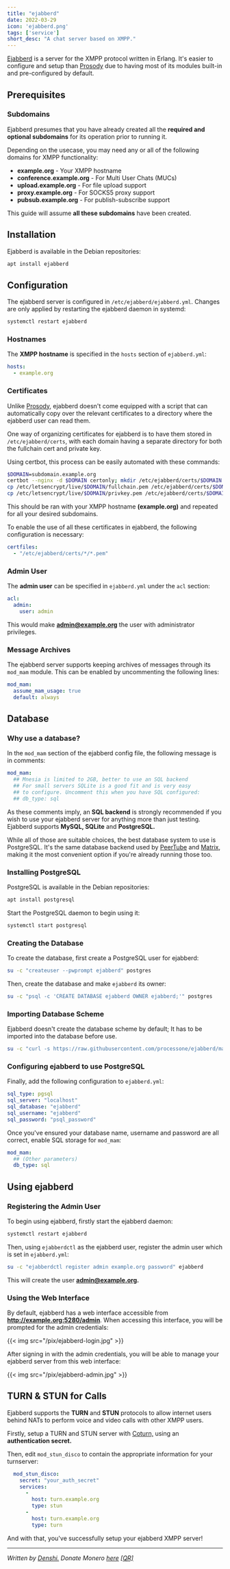 ```yaml
---
title: "ejabberd"
date: 2022-03-29
icon: 'ejabberd.png'
tags: ['service']
short_desc: "A chat server based on XMPP."
---
```


[Ejabberd](https://ejabberd.im) is a server for the XMPP protocol
written in Erlang. It\'s easier to configure and setup than
[Prosody](/prosody) due to having most of its modules built-in and
pre-configured by default.

## Prerequisites

### Subdomains

Ejabberd presumes that you have already created all the **required and
optional subdomains** for its operation prior to running it.

Depending on the usecase, you may need any or all of the following
domains for XMPP functionality:

-   **example.org** - Your XMPP hostname
-   **conference.example.org** - For Multi User Chats (MUCs)
-   **upload.example.org** - For file upload support
-   **proxy.example.org** - For SOCKS5 proxy support
-   **pubsub.example.org** - For publish-subscribe support

This guide will assume **all these subdomains** have been created.

## Installation

Ejabberd is available in the Debian repositories:

```sh
apt install ejabberd
```

## Configuration

The ejabberd server is configured in `/etc/ejabberd/ejabberd.yml`.
Changes are only applied by restarting the ejabberd daemon in systemd:

```sh
systemctl restart ejabberd
```

### Hostnames

The **XMPP hostname** is specified in the `hosts` section of
`ejabberd.yml`:

```yml
hosts:
  - example.org
```

### Certificates

Unlike [Prosody,](https://prosody.im) ejabberd doesn\'t come equipped
with a script that can automatically copy over the relevant certificates
to a directory where the ejabberd user can read them.

One way of organizing certificates for ejabberd is to have them stored
in `/etc/ejabberd/certs`, with each domain having a separate directory
for both the fullchain cert and private key.

Using certbot, this process can be easily automated with these commands:

```sh
$DOMAIN=subdomain.example.org
certbot --nginx -d $DOMAIN certonly; mkdir /etc/ejabberd/certs/$DOMAIN
cp /etc/letsencrypt/live/$DOMAIN/fullchain.pem /etc/ejabberd/certs/$DOMAIN
cp /etc/letsencrypt/live/$DOMAIN/privkey.pem /etc/ejabberd/certs/$DOMAIN
```

This should be ran with your XMPP hostname **(example.org)** and
repeated for all your desired subdomains.

To enable the use of all these certificates in ejabberd, the following
configuration is necessary:

```yml
certfiles:
  - "/etc/ejabberd/certs/*/*.pem"
```

### Admin User

The **admin user** can be specified in `ejabberd.yml` under the `acl`
section:

```yml
acl:
  admin:
    user: admin
```

This would make **admin@example.org** the user with administrator
privileges.

### Message Archives

The ejabberd server supports keeping archives of messages through its
`mod_mam` module. This can be enabled by uncommenting the following
lines:

```yml
mod_mam:
  assume_mam_usage: true
  default: always
```

## Database

### Why use a database?

In the `mod_mam` section of the ejabberd config file, the following
message is in comments:

```yml
mod_mam:
  ## Mnesia is limited to 2GB, better to use an SQL backend
  ## For small servers SQLite is a good fit and is very easy
  ## to configure. Uncomment this when you have SQL configured:
  ## db_type: sql
```

As these comments imply, an **SQL backend** is strongly recommended if
you wish to use your ejabberd server for anything more than just
testing. Ejabberd supports **MySQL, SQLite** and **PostgreSQL.**

While all of those are suitable choices, the best database system to use
is PostgreSQL. It\'s the same database backend used by
[PeerTube](/peertube) and [Matrix](/matrix), making it the most
convenient option if you\'re already running those too.

### Installing PostgreSQL

PostgreSQL is available in the Debian repositories:

```sh
apt install postgresql
```

Start the PostgreSQL daemon to begin using it:

```sh
systemctl start postgresql
```

### Creating the Database

To create the database, first create a PostgreSQL user for ejabberd:

```sh
su -c "createuser --pwprompt ejabberd" postgres
```

Then, create the database and make `ejabberd` its owner:

```sh
su -c "psql -c 'CREATE DATABASE ejabberd OWNER ejabberd;'" postgres
```

### Importing Database Scheme

Ejabberd doesn\'t create the database scheme by default; It has to be
imported into the database before use.

```sh
su -c "curl -s https://raw.githubusercontent.com/processone/ejabberd/master/sql/pg.sql | psql ejabberd" postgres
```

### Configuring ejabberd to use PostgreSQL

Finally, add the following configuration to `ejabberd.yml`:

```yml
sql_type: pgsql
sql_server: "localhost"
sql_database: "ejabberd"
sql_username: "ejabberd"
sql_password: "psql_password"
```

Once you\'ve ensured your database name, username and password are all
correct, enable SQL storage for `mod_mam`:

```yml
mod_mam:
  ## (Other parameters)
  db_type: sql
```

## Using ejabberd

### Registering the Admin User

To begin using ejabberd, firstly start the ejabberd daemon:

```sh
systemctl restart ejabberd
```

Then, using `ejabberdctl` as the ejabberd user, register the admin user
which is set in `ejabberd.yml`:

```sh
su -c "ejabberdctl register admin example.org password" ejabberd
```

This will create the user **admin@example.org.**

### Using the Web Interface

By default, ejabberd has a web interface accessible from
**http://example.org:5280/admin**. When accessing this interface, you
will be prompted for the admin credentials:

{{< img src="/pix/ejabberd-login.jpg" >}}

After signing in with the admin credentials, you will be able to manage
your ejabberd server from this web interface:

{{< img src="/pix/ejabberd-admin.jpg" >}}

## TURN & STUN for Calls

Ejabberd supports the **TURN** and **STUN** protocols to allow internet
users behind NATs to perform voice and video calls with other XMPP
users.

Firstly, setup a TURN and STUN server with [Coturn,](/coturn) using
an **authentication secret.**

Then, edit `mod_stun_disco` to contain the appropriate information for
your turnserver:

```yml
  mod_stun_disco:
    secret: "your_auth_secret"
    services:
      -
        host: turn.example.org
        type: stun
      -
        host: turn.example.org
        type: turn
```

And with that, you\'ve successfully setup your ejabberd XMPP server!

------------------------------------------------------------------------

*Written by [Denshi.](https://denshi.org) Donate Monero
[here](https://denshi.org/donate.html)
[\[QR\]](https://denshi.org/images/monero.jpg)*
